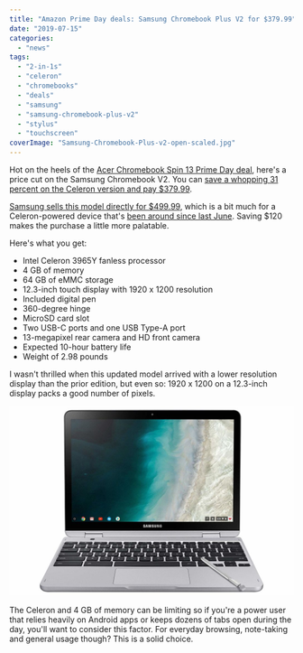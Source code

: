 ```yaml
---
title: "Amazon Prime Day deals: Samsung Chromebook Plus V2 for $379.99"
date: "2019-07-15"
categories: 
  - "news"
tags: 
  - "2-in-1s"
  - "celeron"
  - "chromebooks"
  - "deals"
  - "samsung"
  - "samsung-chromebook-plus-v2"
  - "stylus"
  - "touchscreen"
coverImage: "Samsung-Chromebook-Plus-v2-open-scaled.jpg"
---
```


Hot on the heels of the [Acer Chromebook Spin 13 Prime Day deal](https://www.aboutchromebooks.com/news/amazon-prime-day-deal-acer-chromebook-spin-13-300-discount/), here's a price cut on the Samsung Chromebook V2. You can [save a whopping 31 percent on the Celeron version and pay $379.99](https://www.amazon.com/dp/B07J215RPT/ref=gbdp_vlo_3607b8ae_B07J215RPT?_encoding=UTF8&smid=ATVPDKIKX0DER).

[Samsung sells this model directly for $499.99](https://www.samsung.com/us/computing/chromebooks/12-14/samsung-chromebook-plus-xe520qab-k01us), which is a bit much for a Celeron-powered device that's [been around since last June](https://www.aboutchromebooks.com/news/samsung-chromebook-plus-v2-release-date-price/). Saving $120 makes the purchase a little more palatable.

Here's what you get:

- Intel Celeron 3965Y fanless processor
- 4 GB of memory
- 64 GB of eMMC storage
- 12.3-inch touch display with 1920 x 1200 resolution
- Included digital pen
- 360-degree hinge
- MicroSD card slot
- Two USB-C ports and one USB Type-A port
- 13-megapixel rear camera and HD front camera
- Expected 10-hour battery life
- Weight of 2.98 pounds

I wasn't thrilled when this updated model arrived with a lower resolution display than the prior edition, but even so: 1920 x 1200 on a 12.3-inch display packs a good number of pixels.

![](images/Samsung-Chromebook-Plus-v2-Celeron-1024x683.jpg)

The Celeron and 4 GB of memory can be limiting so if you're a power user that relies heavily on Android apps or keeps dozens of tabs open during the day, you'll want to consider this factor. For everyday browsing, note-taking and general usage though? This is a solid choice.
